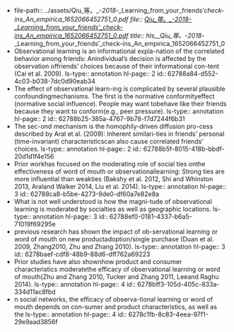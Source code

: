 - file-path:: ../assets/Qiu_等。_-_2018_-_Learning_from_your_friends’_check-ins_An_empirica_1652066452751_0.pdf
  file:: [Qiu_等。_-_2018_-_Learning_from_your_friends’_check-ins_An_empirica_1652066452751_0.pdf](../assets/Qiu_等。_-_2018_-_Learning_from_your_friends’_check-ins_An_empirica_1652066452751_0.pdf)
  title:: hls__Qiu_等。_-_2018_-_Learning_from_your_friends’_check-ins_An_empirica_1652066452751_0
- Observational learning is an informational expla-nation of the correlated behavior among friends: Anindividual’s decision is affected by the observation offriends’ choices because of their informational con-tent (Cai et al. 2009).
  ls-type:: annotation
  hl-page:: 2
  id:: 62788a84-d552-4c03-b038-7dc0d90eab34
- The effect of observational learn-ing is complicated by several plausible confoundingmechanisms. The first is the normative conformityeffect (normative social influence). People may want tobehave like their friends because they want to conform(e.g., peer pressure). 
  ls-type:: annotation
  hl-page:: 2
  id:: 62788b25-385a-4767-9b78-f7d7244f6b31
- The sec-ond mechanism is the homophily-driven diffusion pro-cess described by Aral et al. (2009): Inherent similari-ties in friends’ personal (time-invariant) characteristicscan also cause correlated friends’ choices.
  ls-type:: annotation
  hl-page:: 2
  id:: 62788b5f-8015-418b-bbdf-20d1d1f4e156
- Prior workhas focused on the moderating role of social ties onthe effectiveness of word of mouth or observationallearning: Strong ties are more influential than weakties (Bakshy et al. 2012, Shi and Whinston 2013, Araland Walker 2014, Liu et al. 2014).
  ls-type:: annotation
  hl-page:: 3
  id:: 62788ca8-b5be-4273-9de0-df60a7e82e8a
- What is not well understood is how the magni-tude of observational learning is moderated by socialties as well as geographic locations.
  ls-type:: annotation
  hl-page:: 3
  id:: 62788ef0-0181-4337-b6a5-71019f69295e
- previous research has shown the impact of ob-servational learning or word of mouth on new productadoption/single purchase (Duan et al. 2009, Zhang2010, Zhu and Zhang 2010).
  ls-type:: annotation
  hl-page:: 3
  id:: 6278baef-cdf8-48b9-88d6-dff762a69223
- Prior studies have also shownhow product and consumer characteristics moderatethe efficacy of observational learning or word of mouth(Zhu and Zhang 2010, Tucker and Zhang 2011, Leeand Raghu 2014).
  ls-type:: annotation
  hl-page:: 4
  id:: 6278bff3-105d-405c-833a-334d11ac8fbd
- n social networks, the efficacy of observa-tional learning or word of mouth depends on con-sumer and product characteristics, as well as the
  ls-type:: annotation
  hl-page:: 4
  id:: 6278c1fb-8c83-4eea-97f1-29e9aad3856f